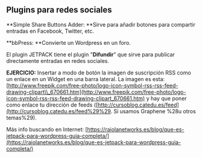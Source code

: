 ## Plugins para redes sociales

**Simple Share Buttons Adder: **Sirve para añadir botones para compartir entradas en Facebook, Twitter, etc.

**bbPress: **Convierte un Wordpress en un foro.

El plugin JETPACK tiene el plugin "**Difundir**" que sirve para publicar directamente entradas en redes sociales.

**EJERCICIO:** Insertar a modo de botón la imagen de suscripción RSS como un enlace en un Widget en una barra lateral. La imagen es esta: [http://www.freepik.com/free-photo/logo-icon-symbol-rss-rss-feed-drawing-clipart\\_670661.htm](http://www.freepik.com/free-photo/logo-icon-symbol-rss-rss-feed-drawing-clipart_670661.htm) y hay que poner como enlace tu dirección de feeds \([http://cursoblog.catedu.es/feed](http://cursoblog.catedu.es/feed%29%29. Si usamos Graphene %28u otros temas%29\).

Más info buscando en Internet: [https://raiolanetworks.es/blog/que-es-jetpack-para-wordpress-guia-completa/](https://raiolanetworks.es/blog/que-es-jetpack-para-wordpress-guia-completa/)

